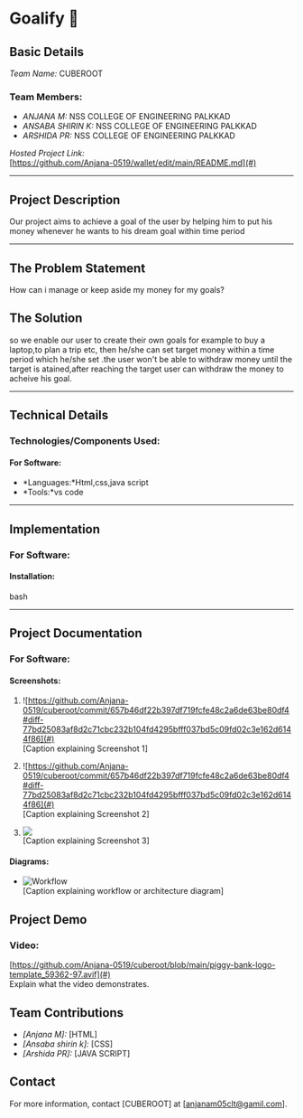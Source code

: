 # Goalify 🎯

## Basic Details
*Team Name:* CUBEROOT 

### Team Members:
- *ANJANA M:* NSS COLLEGE OF ENGINEERING PALKKAD  
- *ANSABA SHIRIN K:* NSS COLLEGE OF ENGINEERING PALKKAD 
- *ARSHIDA PR:* NSS COLLEGE OF ENGINEERING PALKKAD  

*Hosted Project Link:*  
[https://github.com/Anjana-0519/wallet/edit/main/README.md](#)

---

## Project Description
Our project aims to achieve a goal of the user by helping him to put his money whenever he wants to his dream goal within time period 



---

## The Problem Statement
How can i manage or keep aside my money for my goals?

## The Solution
so we enable our user to create their own goals for example to buy a laptop,to plan a trip etc, then he/she can set target money within a 
time period which he/she set .the user won't be able to withdraw money until the target is atained,after reaching the target user can withdraw 
the money to acheive his goal.

---

## Technical Details
### Technologies/Components Used:
#### For Software:
- *Languages:*Html,css,java script
- *Tools:*vs code

---

## Implementation
### For Software:
#### Installation:
bash

---

## Project Documentation
### For Software:
#### Screenshots:
1. ![https://github.com/Anjana-0519/cuberoot/commit/657b46df22b397df719fcfe48c2a6de63be80df4#diff-77bd25083af8d2c71cbc232b104fd4295bfff037bd5c09fd02c3e162d6144f86](#)  
   [Caption explaining Screenshot 1]  

2. ![https://github.com/Anjana-0519/cuberoot/commit/657b46df22b397df719fcfe48c2a6de63be80df4#diff-77bd25083af8d2c71cbc232b104fd4295bfff037bd5c09fd02c3e162d6144f86](#)  
   [Caption explaining Screenshot 2]  

3. ![](#)  
   [Caption explaining Screenshot 3]  

#### Diagrams:
- ![Workflow](#)  
  [Caption explaining workflow or architecture diagram]  


## Project Demo
### Video:
[https://github.com/Anjana-0519/cuberoot/blob/main/piggy-bank-logo-template_59362-97.avif](#)  
Explain what the video demonstrates.



## Team Contributions
- *[Anjana M]:* [HTML]
- *[Ansaba shirin k]:* [CSS]
- *[Arshida PR]:* [JAVA SCRIPT]


## Contact
For more information, contact [CUBEROOT] at [anjanam05clt@gamil.com].
